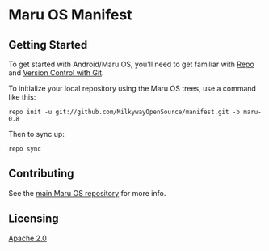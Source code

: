# Maru OS Manifest

## Getting Started

To get started with Android/Maru OS, you'll need to get familiar with
[Repo](https://source.android.com/source/using-repo.html) and [Version Control
with Git](https://source.android.com/source/version-control.html).

To initialize your local repository using the Maru OS trees, use a command like this:

    repo init -u git://github.com/MilkywayOpenSource/manifest.git -b maru-0.8

Then to sync up:

    repo sync


## Contributing

See the [main Maru OS repository](https://github.com/MilkywayOpenSource/maruos) for more
info.

## Licensing

[Apache 2.0](LICENSE)
